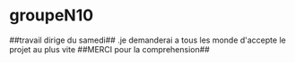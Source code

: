 # groupeN10
##travail dirige du samedi##
.je demanderai a tous les monde d'accepte le projet au plus vite
##MERCI pour la comprehension##
